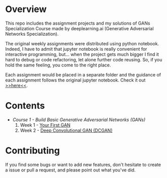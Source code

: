 # Overview
This repo includes the assignment projects and my solutions of GANs Specialization Course 
made by deeplearning.ai (Generative Adversarial Networks Specialization). 

The original weekly assignments were distributed using python notebook. Indeed, 
I have to admit that jupyter notebook is really convenient for interactive programming, but...
when the project gets much bigger I find it hard to debug or code refactoring, let alone further code reusing. 
So, if you hold the same feeling, you come to the right place.

Each assignment would be placed in a separate folder and the guidance of each assignment follows the 
original jupyter notebook. Check it out [>>here<<](https://github.com/sahilkhose/Generative-Adversarial-Networks-GANs-Specialization).

# Contents
- *Course 1 - Build Basic Generative Adversarial Networks (GANs)*
   1. Week 1 - [Your First GAN](course1/week1)  
   2. Week 2 - [Deep Convolutional GAN (DCGAN)](course1/week2)

 
# Contributing 
If you find some bugs or want to add new features, don't hesitate to create a issue or pull a request, and
please point out what you've did.

